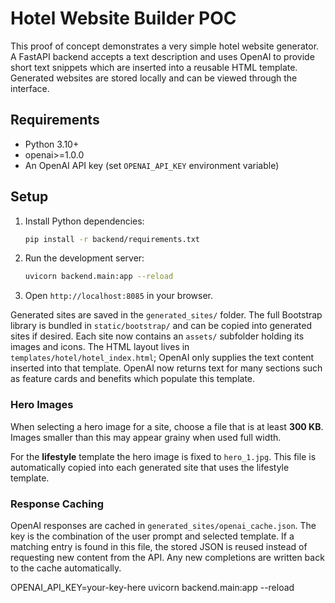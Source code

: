 # Hotel Website Builder POC

This proof of concept demonstrates a very simple hotel website generator. A FastAPI backend accepts a text description and uses OpenAI to provide short text snippets which are inserted into a reusable HTML template. Generated websites are stored locally and can be viewed through the interface.

## Requirements

- Python 3.10+
- openai>=1.0.0
- An OpenAI API key (set `OPENAI_API_KEY` environment variable)

## Setup

1. Install Python dependencies:
   ```bash
   pip install -r backend/requirements.txt
   ```
2. Run the development server:
   ```bash
   uvicorn backend.main:app --reload
   ```
3. Open `http://localhost:8085` in your browser.

Generated sites are saved in the `generated_sites/` folder. The full Bootstrap library is bundled in `static/bootstrap/` and can be copied into generated sites if desired. Each site now contains an `assets/` subfolder holding its images and icons. The HTML layout lives in `templates/hotel/hotel_index.html`; OpenAI only supplies the text content inserted into that template.
OpenAI now returns text for many sections such as feature cards and benefits which populate this template.

### Hero Images

When selecting a hero image for a site, choose a file that is at least **300 KB**. Images smaller than this may appear grainy when used full width.

For the **lifestyle** template the hero image is fixed to `hero_1.jpg`. This file is automatically copied into each generated site that uses the lifestyle template.

### Response Caching

OpenAI responses are cached in `generated_sites/openai_cache.json`. The key is the
combination of the user prompt and selected template. If a matching entry is
found in this file, the stored JSON is reused instead of requesting new content
from the API. Any new completions are written back to the cache automatically.

OPENAI_API_KEY=your-key-here uvicorn backend.main:app --reload

